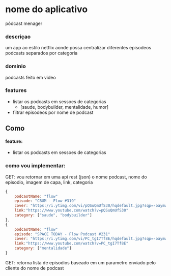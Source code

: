 # nome do aplicativo
pódcast menager

### descriçao
um app ao estilo netflix aonde possa centralizar diferentes episodeos podcasts 
separados por categoria 

### dominio
podcasts feito em video

### features
 - listar os podcasts em sessoes de categorias
   - [saude, bodybuilder, mentalidade, humor]
 - filtrar episodeos por nome de podcast

## Como

#### feature:
- listar os podcasts em sessoes de categorias

### como vou implementar:
GET: vou retornar em uma api rest (json) o 
nome podcast, nome do episodio, imagem de capa, link, categoria
```js
{
    podcastName: "flow"
    episode: "CBUM - Flow #319"
    cover: "https://i.ytimg.com/vi/pQSuQmUfS30/hqdefault.jpg?sqp=-oaymwEnCPYBEIoBSFryq4qpAxkIARUAAIhCGAHYAQHiAQoIGBACGAY4AUABrs=AOn4CLCY0Mpjnn8itKAySqpf0QURZKw"
    link:"https://www.youtube.com/watch?v=pQSuQmUfS30"
    category: ["saude", "bodybuilder"]
},
{
    podcastName: "flow"
    episode: "SPACE TODAY - Flow Podcast #231"
    cover: "https://i.ytimg.com/vi/PC_tgI7Tf8E/hqdefault.jpg?sqp=-oaymwEnCNACELwBSFryq4qpAxkIARUAAIhCGAHYAQHiAQoIGBACGAY4AUABrs=AOn4CLBsHXjEj6d1CHGBm9-Cwo5FYsPrEA"
    link:"https://www.youtube.com/watch?v=PC_tgI7Tf8E"
    category: ["mentalidade"]
}
```

GET: retorna lista de episodios baseado em um parametro enviado pelo cliente do nome de podcast
